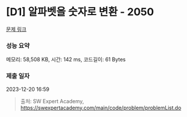 # [D1] 알파벳을 숫자로 변환 - 2050 

[문제 링크](https://swexpertacademy.com/main/code/problem/problemDetail.do?contestProbId=AV5QLGxKAzQDFAUq) 

### 성능 요약

메모리: 58,508 KB, 시간: 142 ms, 코드길이: 61 Bytes

### 제출 일자

2023-12-20 16:59



> 출처: SW Expert Academy, https://swexpertacademy.com/main/code/problem/problemList.do